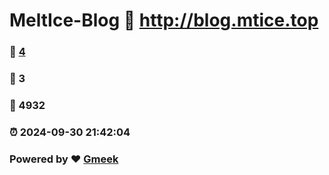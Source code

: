 # MeltIce-Blog :link: http://blog.mtice.top 
### :page_facing_up: [4](http://blog.mtice.top/tag.html) 
### :speech_balloon: 3 
### :hibiscus: 4932 
### :alarm_clock: 2024-09-30 21:42:04 
### Powered by :heart: [Gmeek](https://github.com/Meekdai/Gmeek)
